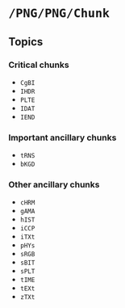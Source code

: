 # ``/PNG/PNG/Chunk``

## Topics

### Critical chunks

-   ``CgBI``
-   ``IHDR``
-   ``PLTE``
-   ``IDAT``
-   ``IEND``

### Important ancillary chunks

-   ``tRNS``
-   ``bKGD``

### Other ancillary chunks

-   ``cHRM``
-   ``gAMA``
-   ``hIST``
-   ``iCCP``
-   ``iTXt``
-   ``pHYs``
-   ``sRGB``
-   ``sBIT``
-   ``sPLT``
-   ``tIME``
-   ``tEXt``
-   ``zTXt``
